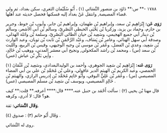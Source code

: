 ١٧٨٨ -** س:** دَاوُد بن منصور النَّسَائي (١) ، أَبُو سُلَيْمان الثغري، سكن بغداد، ثم ولي قضاء المصيصة, وانتقل عَنْ بغداد إليه فسكنها فحصل حديثه عند أهلها.

**رَوَى عَن:** إِبْرَاهِيم بْن سعد، وإبراهيم بْن طهمان، وإبراهيم بْن جابر، وأيوب بْن خوط، وجرير بن حازم، وحماد بن يزيد، وزكريا بْن يَحْيَى الحبطي البَصْرِيّ، وسالم بْن أَبي الأشعر، وسالم بْن دينار أبي جميع الهجيمي، وسَعِيد بْن حيان الطائي البَصْرِيّ، وسلمة بْن واثلة الهذلي، وصدقة أبي سهل الهنائي، وعامر بْن يَِسَاف، وعَبْد الرَّحْمَنِ بْن ثابت بْن ثوبان، وعبد الوارث بْن سَعِيد، وعدي بْن الفضل، وعُمَر بْن موسى بْن وجيه الوجيهي، وقيس بْن الربيع، والليث بْن سعد (س) ، ومحمد بْن راشد المكحولي, ونجيح أبي معشر المدني، ووهيب بْن خَالِدٍ، وأَبِي بَكْرِ بْن عياش (عس) .

**رَوَى عَنه:** إِبْرَاهِيم بْن سَعِيد الجوهري، وأحمد بن الوليدالبغدادي، وسَعِيد بْن عُثْمَانَ (١) الحمصي، وعبد الكريم بْن الهيثم الدير عاقولي، وعلي بْن مُحَمَّدِ بْن علي بن أَبي المضاء المصيصي (س) ، وعُمَر بْن عَلِيٍّ البوقي، وأَبُو حَاتِم مُحَمَّد بْن إدريس الرازي، والهيثم بْن خَالِدٍ المصيصي، ويوسف بْن سَعِيد بْن مسلم المصيصي (عس) .

قال مهنا بْن يحيى (٢) : سألت أَحْمَد بن حنبل عنه،**** قال:**** أعرفه.** قلت:** كيف هو؟ قال: لا أدري، وكرهه.

**وَقَال النَّسَائي:** ثقة.

وَقَال أَبُو حاتم (٣) : صدوق (٤) .

روى له النَّسَائي.